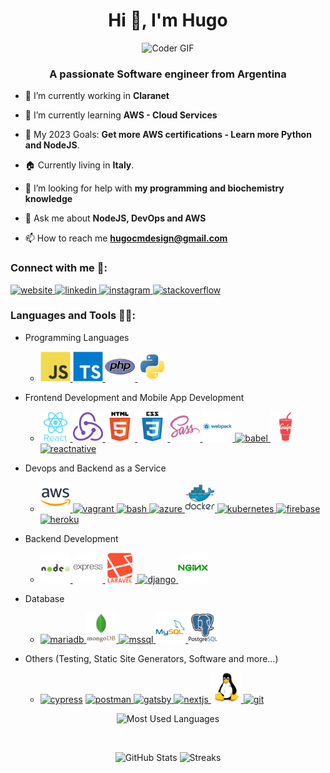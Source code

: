 <h1 align="center">Hi 👋, I'm Hugo</h1>
<p align="center">
  <img src="https://media.giphy.com/media/SWoSkN6DxTszqIKEqv/giphy.gif" alt="Coder GIF" width="500" />
</p>
<h3 align="center">A passionate Software engineer from Argentina</h3>

- 🔭 I’m currently working in **Claranet**

- 🌱 I’m currently learning **AWS - Cloud Services**

- 🥅 My 2023 Goals: **Get more AWS certifications - Learn more Python and NodeJS**.

- 🏠 Currently living in **Italy**.

- 🤝 I’m looking for help with **my programming and biochemistry knowledge**

- 💬 Ask me about **NodeJS, DevOps and AWS**

- 📫 How to reach me **hugocmdesign@gmail.com**

### Connect with me 📡:
<p align="left">
  <a href="https://hugoindevworld.com/" target="_blank" rel="noreferrer">
    <img src="https://img.icons8.com/clouds/100/000000/domain.png" alt="website" />
  </a>
  <a href="https://linkedin.com/in/hugo-manzoni" target="_blank" rel="noreferrer">
    <img src="https://www.vectorlogo.zone/logos/linkedin/linkedin-icon.svg" alt="linkedin" />
  </a>
  <a href="https://www.instagram.com/hugoinwonderland/" target="_blank" rel="noreferrer">
    <img src="https://www.vectorlogo.zone/logos/instagram/instagram-icon.svg" alt="instagram" />
  </a>
  <a href="https://stackoverflow.com/users/11298102" target="_blank" rel="noreferrer">
    <img src="https://www.vectorlogo.zone/logos/stackoverflow/stackoverflow-icon.svg" alt="stackoverflow" />
  </a>
</p>

<!-- Programming Languages Sections -->
### Languages and Tools 👨‍💻:
- Programming Languages
  - <a href="https://developer.mozilla.org/en-US/docs/Web/JavaScript" target="_blank" rel="noreferrer">
      <img
        src="https://raw.githubusercontent.com/devicons/devicon/master/icons/javascript/javascript-original.svg"
        alt="javascript"
        width="48"
      />
    </a>
    <a href="https://www.typescriptlang.org/" target="_blank" rel="noreferrer">
      <img
        src="https://raw.githubusercontent.com/devicons/devicon/master/icons/typescript/typescript-original.svg"
        alt="typescript"
        width="48"
      />
    </a>
    <a href="https://www.php.net" target="_blank" rel="noreferrer">
      <img
        src="https://raw.githubusercontent.com/devicons/devicon/master/icons/php/php-original.svg"
        alt="php"
        width="48"
      />
    </a>
    <a href="https://www.python.org" target="_blank" rel="noreferrer">
      <img
        src="https://raw.githubusercontent.com/devicons/devicon/master/icons/python/python-original.svg"
        alt="python"
        width="48"
      />
    </a>

- Frontend Development and Mobile App Development
  - <a href="https://reactjs.org/" target="_blank" rel="noreferrer">
      <img
        src="https://raw.githubusercontent.com/devicons/devicon/master/icons/react/react-original-wordmark.svg"
        alt="react"
        width="48"
      />
    </a>
    <a href="https://redux.js.org" target="_blank" rel="noreferrer">
      <img
        src="https://raw.githubusercontent.com/devicons/devicon/master/icons/redux/redux-original.svg"
        alt="redux"
        width="48"
      />
    </a>
    <a href="https://www.w3.org/html/" target="_blank" rel="noreferrer">
      <img
        src="https://raw.githubusercontent.com/devicons/devicon/master/icons/html5/html5-original-wordmark.svg"
        alt="html5"
        width="48"
      />
    </a>
    <a href="https://www.w3schools.com/css/" target="_blank" rel="noreferrer">
      <img
        src="https://raw.githubusercontent.com/devicons/devicon/master/icons/css3/css3-original-wordmark.svg"
        alt="css3"
        width="48"
      />
    </a>
    <a href="https://sass-lang.com" target="_blank" rel="noreferrer">
      <img
        src="https://raw.githubusercontent.com/devicons/devicon/master/icons/sass/sass-original.svg"
        alt="sass"
        width="48"
      />
    </a>
    <a href="https://webpack.js.org" target="_blank" rel="noreferrer">
      <img
        src="https://raw.githubusercontent.com/devicons/devicon/d00d0969292a6569d45b06d3f350f463a0107b0d/icons/webpack/webpack-original-wordmark.svg"
        alt="webpack"
        width="48"
      />
    </a>
    <a href="https://babeljs.io/" target="_blank" rel="noreferrer">
      <img
        src="https://www.vectorlogo.zone/logos/babeljs/babeljs-icon.svg"
        alt="babel"
        width="48"
      />
    </a>
    <a href="https://gulpjs.com" target="_blank" rel="noreferrer">
      <img
        src="https://raw.githubusercontent.com/devicons/devicon/master/icons/gulp/gulp-plain.svg"
        alt="gulp"
        width="48"
      />
    </a>
    <a href="https://reactnative.dev/" target="_blank" rel="noreferrer">
      <img
        src="https://reactnative.dev/img/header_logo.svg"
        alt="reactnative"
        width="48"
      />
    </a>

- Devops and Backend as a Service
  - <a href="https://aws.amazon.com" target="_blank" rel="noreferrer">
      <img
        src="https://raw.githubusercontent.com/devicons/devicon/master/icons/amazonwebservices/amazonwebservices-original-wordmark.svg"
        alt="aws"
        width="48"
      />
    </a>
    <a href="https://www.vagrantup.com/" target="_blank" rel="noreferrer">
      <img
        src="https://www.vectorlogo.zone/logos/vagrantup/vagrantup-icon.svg"
        alt="vagrant"
        width="48"
      />
    </a>
    <a href="https://www.gnu.org/software/bash/" target="_blank" rel="noreferrer">
      <img
        src="https://www.vectorlogo.zone/logos/gnu_bash/gnu_bash-icon.svg"
        alt="bash"
        width="48"
      />
    </a>
    <a href="https://azure.microsoft.com/en-in/" target="_blank" rel="noreferrer">
      <img
        src="https://www.vectorlogo.zone/logos/microsoft_azure/microsoft_azure-icon.svg"
        alt="azure"
        width="48"
      />
    </a>
    <a href="https://www.docker.com/" target="_blank" rel="noreferrer">
      <img
        src="https://raw.githubusercontent.com/devicons/devicon/master/icons/docker/docker-original-wordmark.svg"
        alt="docker"
        width="48"
      />
    </a>
    <a href="https://kubernetes.io" target="_blank" rel="noreferrer">
      <img
        src="https://www.vectorlogo.zone/logos/kubernetes/kubernetes-icon.svg"
        alt="kubernetes"
        width="48"
      />
    </a>
    <a href="https://firebase.google.com/" target="_blank" rel="noreferrer">
      <img
        src="https://www.vectorlogo.zone/logos/firebase/firebase-icon.svg"
        alt="firebase"
        width="48"
      />
    </a>
    <a href="https://heroku.com" target="_blank" rel="noreferrer">
      <img
        src="https://www.vectorlogo.zone/logos/heroku/heroku-icon.svg"
        alt="heroku"
        width="48"
      />
    </a>

- Backend Development
  - <a href="https://nodejs.org" target="_blank" rel="noreferrer">
      <img
        src="https://raw.githubusercontent.com/devicons/devicon/master/icons/nodejs/nodejs-original-wordmark.svg"
        alt="nodejs"
        width="48"
      />
    </a>
    <a href="https://expressjs.com" target="_blank" rel="noreferrer">
      <img
        src="https://raw.githubusercontent.com/devicons/devicon/master/icons/express/express-original-wordmark.svg"
        alt="express"
        width="48"
      />
    </a>
    <a href="https://laravel.com/" target="_blank" rel="noreferrer">
      <img
        src="https://raw.githubusercontent.com/devicons/devicon/master/icons/laravel/laravel-plain-wordmark.svg"
        alt="laravel"
        width="48"
      />
    </a>
    <a href="https://djangoproject.com/" target="_blank" rel="noreferrer">
      <img
        src="https://cdn.worldvectorlogo.com/logos/django.svg"
        alt="django"
        width="48"
      />
    </a>
    <a href="https://www.nginx.com" target="_blank" rel="noreferrer">
      <img
        src="https://raw.githubusercontent.com/devicons/devicon/master/icons/nginx/nginx-original.svg"
        alt="nginx"
        width="48"
      />
    </a>

- Database
  - <a href="https://mariadb.org/" target="_blank" rel="noreferrer">
      <img
        src="https://www.vectorlogo.zone/logos/mariadb/mariadb-icon.svg"
        alt="mariadb"
        width="48"
      />
    </a>
    <a href="https://www.mongodb.com/" target="_blank" rel="noreferrer">
      <img
        src="https://raw.githubusercontent.com/devicons/devicon/master/icons/mongodb/mongodb-original-wordmark.svg"
        alt="mongodb"
        width="48"
      />
    </a>
    <a href="https://www.microsoft.com/en-us/sql-server" target="_blank" rel="noreferrer">
      <img
        src="https://www.svgrepo.com/show/303229/microsoft-sql-server-logo.svg"
        alt="mssql"
        width="48"
      />
    </a>
    <a href="https://www.mysql.com/" target="_blank" rel="noreferrer">
      <img
        src="https://raw.githubusercontent.com/devicons/devicon/master/icons/mysql/mysql-original-wordmark.svg"
        alt="mysql"
        width="48"
      />
    </a>
    <a href="https://www.postgresql.org" target="_blank" rel="noreferrer">
      <img
        src="https://raw.githubusercontent.com/devicons/devicon/master/icons/postgresql/postgresql-original-wordmark.svg"
        alt="postgresql"
        width="48"
      />
    </a>

- Others (Testing, Static Site Generators, Software and more...)
  - <a href="https://www.cypress.io" target="_blank" rel="noreferrer">
      <img
        src="https://raw.githubusercontent.com/simple-icons/simple-icons/6e46ec1fc23b60c8fd0d2f2ff46db82e16dbd75f/icons/cypress.svg"
        alt="cypress"
        width="48"
    /></a>
    <a href="https://postman.com" target="_blank" rel="noreferrer">
      <img
        src="https://www.vectorlogo.zone/logos/getpostman/getpostman-icon.svg"
        alt="postman"
        width="48"
      />
    </a>
    <a href="https://www.gatsbyjs.com/" target="_blank" rel="noreferrer">
      <img
        src="https://www.vectorlogo.zone/logos/gatsbyjs/gatsbyjs-icon.svg"
        alt="gatsby"
        width="48"
      />
    </a>
    <a href="https://nextjs.org/" target="_blank" rel="noreferrer">
      <img
        src="https://cdn.worldvectorlogo.com/logos/nextjs-2.svg"
        alt="nextjs"
        width="48"
      />
    </a>
    <a href="https://www.linux.org/" target="_blank" rel="noreferrer">
      <img
        src="https://raw.githubusercontent.com/devicons/devicon/master/icons/linux/linux-original.svg"
        alt="linux"
        width="48"
      />
    </a>
    <a href="https://git-scm.com/" target="_blank" rel="noreferrer">
      <img
        src="https://www.vectorlogo.zone/logos/git-scm/git-scm-icon.svg"
        alt="git"
        width="48"
      />
    </a>

<!-- Badges Sections -->
<p align="center">
  <img src="https://github-readme-stats.vercel.app/api/top-langs?username=hugomanzoni&show_icons=true&locale=en&layout=compact" alt="Most Used Languages" />
</p>

<br>

<p align="center">
  <img src="https://github-readme-stats.vercel.app/api?username=hugomanzoni&show_icons=true&locale=en" alt="GitHub Stats" />
  <img src="https://github-readme-streak-stats.herokuapp.com/?user=hugomanzoni&" alt="Streaks" />
</p>